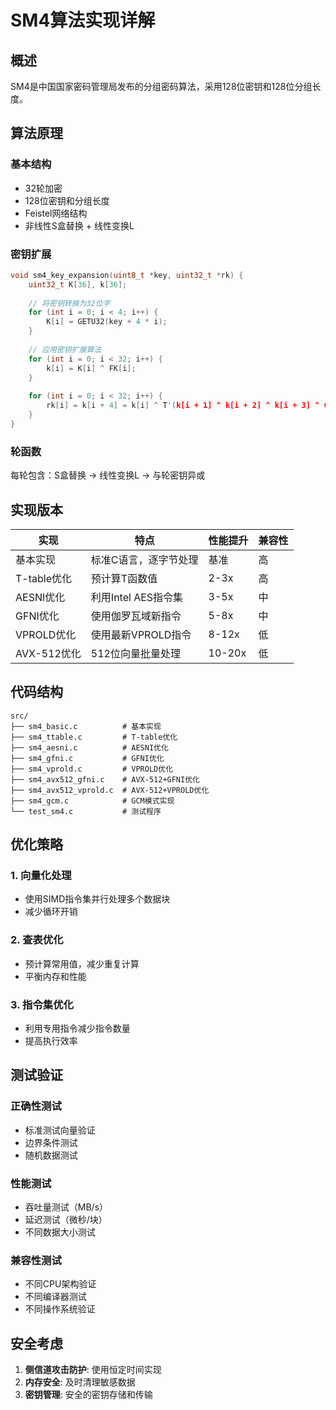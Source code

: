 # SM4算法实现详解

## 概述

SM4是中国国家密码管理局发布的分组密码算法，采用128位密钥和128位分组长度。

## 算法原理

### 基本结构
- 32轮加密
- 128位密钥和分组长度
- Feistel网络结构
- 非线性S盒替换 + 线性变换L

### 密钥扩展
```c
void sm4_key_expansion(uint8_t *key, uint32_t *rk) {
    uint32_t K[36], k[36];
    
    // 将密钥转换为32位字
    for (int i = 0; i < 4; i++) {
        K[i] = GETU32(key + 4 * i);
    }
    
    // 应用密钥扩展算法
    for (int i = 0; i < 32; i++) {
        k[i] = K[i] ^ FK[i];
    }
    
    for (int i = 0; i < 32; i++) {
        rk[i] = k[i + 4] = k[i] ^ T'(k[i + 1] ^ k[i + 2] ^ k[i + 3] ^ CK[i]);
    }
}
```

### 轮函数
每轮包含：S盒替换 → 线性变换L → 与轮密钥异或

## 实现版本

| 实现 | 特点 | 性能提升 | 兼容性 |
|------|------|---------|--------|
| 基本实现 | 标准C语言，逐字节处理 | 基准 | 高 |
| T-table优化 | 预计算T函数值 | 2-3x | 高 |
| AESNI优化 | 利用Intel AES指令集 | 3-5x | 中 |
| GFNI优化 | 使用伽罗瓦域新指令 | 5-8x | 中 |
| VPROLD优化 | 使用最新VPROLD指令 | 8-12x | 低 |
| AVX-512优化 | 512位向量批量处理 | 10-20x | 低 |

## 代码结构

```
src/
├── sm4_basic.c          # 基本实现
├── sm4_ttable.c         # T-table优化
├── sm4_aesni.c          # AESNI优化
├── sm4_gfni.c           # GFNI优化
├── sm4_vprold.c         # VPROLD优化
├── sm4_avx512_gfni.c    # AVX-512+GFNI优化
├── sm4_avx512_vprold.c  # AVX-512+VPROLD优化
├── sm4_gcm.c            # GCM模式实现
└── test_sm4.c           # 测试程序
```

## 优化策略

### 1. 向量化处理
- 使用SIMD指令集并行处理多个数据块
- 减少循环开销

### 2. 查表优化
- 预计算常用值，减少重复计算
- 平衡内存和性能

### 3. 指令集优化
- 利用专用指令减少指令数量
- 提高执行效率

## 测试验证

### 正确性测试
- 标准测试向量验证
- 边界条件测试
- 随机数据测试

### 性能测试
- 吞吐量测试（MB/s）
- 延迟测试（微秒/块）
- 不同数据大小测试

### 兼容性测试
- 不同CPU架构验证
- 不同编译器测试
- 不同操作系统验证

## 安全考虑

1. **侧信道攻击防护**: 使用恒定时间实现
2. **内存安全**: 及时清理敏感数据
3. **密钥管理**: 安全的密钥存储和传输 